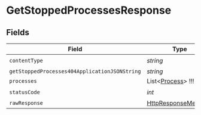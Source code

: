 # GetStoppedProcessesResponse


## Fields

| Field                                                                                                                | Type                                                                                                                 | Required                                                                                                             | Description                                                                                                          |
| -------------------------------------------------------------------------------------------------------------------- | -------------------------------------------------------------------------------------------------------------------- | -------------------------------------------------------------------------------------------------------------------- | -------------------------------------------------------------------------------------------------------------------- |
| `contentType`                                                                                                        | *string*                                                                                                             | :heavy_check_mark:                                                                                                   | N/A                                                                                                                  |
| `getStoppedProcesses404ApplicationJSONString`                                                                        | *string*                                                                                                             | :heavy_minus_sign:                                                                                                   | N/A                                                                                                                  |
| `processes`                                                                                                          | List<[Process](../../Models/Shared/Process.md)>   !!!                                                                | :heavy_minus_sign:                                                                                                   | Ok                                                                                                                   |
| `statusCode`                                                                                                         | *int*                                                                                                                | :heavy_check_mark:                                                                                                   | N/A                                                                                                                  |
| `rawResponse`                                                                                                        | [HttpResponseMessage](https://learn.microsoft.com/en-us/dotnet/api/system.net.http.httpresponsemessage?view=net-5.0) | :heavy_minus_sign:                                                                                                   | N/A                                                                                                                  |